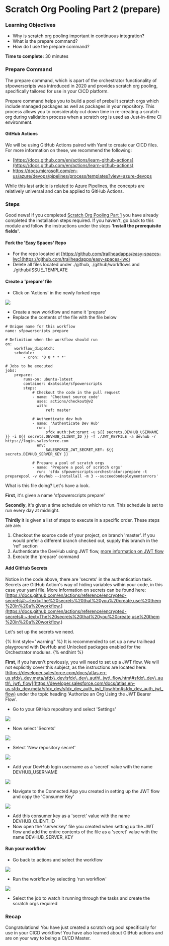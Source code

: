 # Scratch Org Pooling Part 2 \(prepare\)

### **Learning Objectives**

* Why is scratch org pooling important in continuous integration? 
* What is the prepare command? 
* How do I use the prepare command? 

**Time to complete:** 30 minutes

### Prepare Command

The prepare command, which is apart of the orchestrator functionality of sfpowerscripts was introduced in 2020 and provides scratch org pooling, specifically tailored for use in your CICD platform. 

Prepare command helps you to build a pool of prebuilt scratch orgs which include managed packages as well as packages in your repository. This process allows you to considerably cut down time in re-creating a scratch org during validation process when a scratch org is used as Just-in-time CI environment.

#### GitHub Actions 

We will be using GitHub Actions paired with Yaml to create our CICD files. For more information on these, we recommend the following: 

* [https://docs.github.com/en/actions/learn-github-actions](https://docs.github.com/en/actions/learn-github-actions) 
* [https://docs.microsoft.com/en-us/azure/devops/pipelines/process/templates?view=azure-devops ](https://docs.microsoft.com/en-us/azure/devops/pipelines/yaml-schema?view=azure-devops&tabs=schema%2Cparameter-schema)

While this last article is related to Azure Pipelines, the concepts are relatively universal and can be applied to GitHub Actions. 

### Steps

Good news! If you completed [Scratch Org Pooling Part 1](scratch-org-pooling.md) you have already completed the installation steps required. If you haven't, go back to this module and follow the instructions under the steps '**Install the prerequisite fields'**. 

#### Fork the 'Easy Spaces' Repo 

* For the repo located at [https://github.com/trailheadapps/easy-spaces-lwc](https://github.com/trailheadapps/easy-spaces-lwc)
* Delete all files located under ./github, ./github/workflows and ./github/ISSUE\_TEMPLATE 

#### Create a 'prepare' file 

* Click on 'Actions' in the newly forked repo

![](../.gitbook/assets/image%20%2843%29.png)

* Create a new workflow and name it 'prepare'
* Replace the contents of the file with the file below 

```text
# Unique name for this workflow
name: sfpowerscripts prepare

# Definition when the workflow should run
on:
    workflow_dispatch:
    schedule:
        - cron: '0 0 * * *'

# Jobs to be executed
jobs:
    prepare:
        runs-on: ubuntu-latest
        container: dxatscale/sfpowerscripts
        steps:
            # Checkout the code in the pull request
            - name: 'Checkout source code'
              uses: actions/checkout@v2
              with:
                  ref: master

            # Authenticate dev hub
            - name: 'Authenticate Dev Hub'
              run: |
                  sfdx auth:jwt:grant -u ${{ secrets.DEVHUB_USERNAME }} -i ${{ secrets.DEVHUB_CLIENT_ID }} -f ./JWT_KEYFILE -a devhub -r https://login.salesforce.com
              env:
                  SALESFORCE_JWT_SECRET_KEY: ${{ secrets.DEVHUB_SERVER_KEY }}

            # Prepare a pool of scratch orgs
            - name: 'Prepare a pool of scratch orgs'
              run: 'sfdx sfpowerscripts:orchestrator:prepare -t preparepool -v devhub --installall -m 3 --succeedondeploymenterrors' 
```

What is this file doing? Let's have a look. 

**First**, it's given a name 'sfpowerscripts prepare' 

**Secondly**, it's given a time schedule on which to run. This schedule is set to run every day at midnight. 

**Thirdly** it is given a list of steps to execute in a specific order. These steps are are: 

1. Checkout the source code of your project, on branch 'master'. If you would prefer a different branch checked out, supply this branch in the 'ref' section
2. Authenticate the DevHub using JWT flow, [more information on JWT flow](https://developer.salesforce.com/docs/atlas.en-us.sfdx_dev.meta/sfdx_dev/sfdx_dev_auth_jwt_flow.htm%20)
3. Execute the 'prepare' command 

#### Add GitHub Secrets 

Notice in the code above, there are 'secrets' in the authentication task. Secrets are GitHub Action's way of hiding variables within your code, in this case your yaml file. More information on secrets can be found here: [https://docs.github.com/en/actions/reference/encrypted-secrets\#:~:text=The%20secrets%20that%20you%20create,use%20them%20in%20a%20workflow.](https://docs.github.com/en/actions/reference/encrypted-secrets#:~:text=The%20secrets%20that%20you%20create,use%20them%20in%20a%20workflow.)

Let's set up the secrets we need.

{% hint style="warning" %}
It is recommended to set up a new trailhead playground with DevHub and Unlocked packages enabled for the Orchestrator modules. 
{% endhint %}

**First**, if you haven't previously, you will need to set up a JWT flow. We will not explicitly cover this subject, as the instructions are located here: [https://developer.salesforce.com/docs/atlas.en-us.sfdx\_dev.meta/sfdx\_dev/sfdx\_dev\_auth\_jwt\_flow.htm\#sfdx\_dev\_auth\_jwt\_flow](https://developer.salesforce.com/docs/atlas.en-us.sfdx_dev.meta/sfdx_dev/sfdx_dev_auth_jwt_flow.htm#sfdx_dev_auth_jwt_flow) under the topic heading 'Authorize an Org Using the JWT Bearer Flow'. 

* Go to your GitHub repository and select 'Settings' 

![](../.gitbook/assets/image%20%2838%29.png)

* Now select 'Secrets' 

![](../.gitbook/assets/image%20%2837%29.png)

* Select 'New repository secret' 

![](../.gitbook/assets/image%20%2834%29%20%281%29.png)

* Add your DevHub login username as a 'secret' value with the name DEVHUB\_USERNAME

![](../.gitbook/assets/image%20%2832%29.png)

* Navigate to the Connected App you created in setting up the JWT flow and copy the 'Consumer Key'

![](../.gitbook/assets/image%20%2835%29%20%281%29%20%281%29.png)

* Add this consumer key as a 'secret' value with the name DEVHUB\_CLIENT\_ID
* Now open the 'server.key' file you created when setting up the JWT flow and add the entire contents of the file as a 'secret' value with the name DEVHUB\_SERVER\_KEY 

#### Run your workflow

* Go back to actions and select the workflow 

![](../.gitbook/assets/image%20%2841%29.png)

* Run the workflow by selecting 'run workflow' 

![](../.gitbook/assets/image%20%2842%29.png)

* Select the job to watch it running through the tasks and create the scratch orgs required

### Recap

Congratulations! You have just created a scratch org pool specifically for use in your CICD workflow! You have also learned about GitHub actions and are on your way to being a CI/CD Master. 

